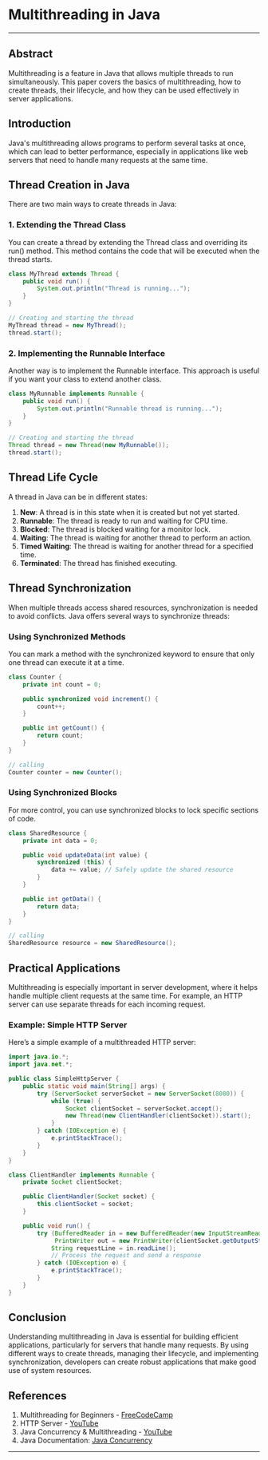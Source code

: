 

# Multithreading in Java
-----------------------------------
## Abstract
Multithreading is a feature in Java that allows multiple threads to run simultaneously. This paper covers the basics of multithreading, how to create threads, their lifecycle, and how they can be used effectively in server applications.


## Introduction
Java's multithreading allows programs to perform several tasks at once, which can lead to better performance, especially in applications like web servers that need to handle many requests at the same time.

## Thread Creation in Java
There are two main ways to create threads in Java:

### 1. Extending the Thread Class
You can create a thread by extending the Thread class and overriding its run() method. This method contains the code that will be executed when the thread starts.

```java
class MyThread extends Thread {
    public void run() {
        System.out.println("Thread is running...");
    }
}

// Creating and starting the thread
MyThread thread = new MyThread();
thread.start();
```

### 2. Implementing the Runnable Interface
Another way is to implement the Runnable interface. This approach is useful if you want your class to extend another class.

```java
class MyRunnable implements Runnable {
    public void run() {
        System.out.println("Runnable thread is running...");
    }
}

// Creating and starting the thread
Thread thread = new Thread(new MyRunnable());
thread.start();
```

## Thread Life Cycle
A thread in Java can be in different states:
1. **New**: A thread is in this state when it is created but not yet started.
2. **Runnable**: The thread is ready to run and waiting for CPU time.
3. **Blocked**: The thread is blocked waiting for a monitor lock.
4. **Waiting**: The thread is waiting for another thread to perform an action.
5. **Timed Waiting**: The thread is waiting for another thread for a specified time.
6. **Terminated**: The thread has finished executing.

## Thread Synchronization
When multiple threads access shared resources, synchronization is needed to avoid conflicts. Java offers several ways to synchronize threads:

### Using Synchronized Methods
You can mark a method with the synchronized keyword to ensure that only one thread can execute it at a time.

```java
class Counter {
    private int count = 0;

    public synchronized void increment() {
        count++;
    }

    public int getCount() {
        return count;
    }
}

// calling
Counter counter = new Counter();

```

### Using Synchronized Blocks
For more control, you can use synchronized blocks to lock specific sections of code.

```java
class SharedResource {
    private int data = 0;

    public void updateData(int value) {
        synchronized (this) {
            data += value; // Safely update the shared resource
        }
    }

    public int getData() {
        return data;
    }
}

// calling
SharedResource resource = new SharedResource();

```

## Practical Applications
Multithreading is especially important in server development, where it helps handle multiple client requests at the same time. For example, an HTTP server can use separate threads for each incoming request.

### Example: Simple HTTP Server
Here’s a simple example of a multithreaded HTTP server:

```java
import java.io.*;
import java.net.*;

public class SimpleHttpServer {
    public static void main(String[] args) {
        try (ServerSocket serverSocket = new ServerSocket(8080)) {
            while (true) {
                Socket clientSocket = serverSocket.accept();
                new Thread(new ClientHandler(clientSocket)).start();
            }
        } catch (IOException e) {
            e.printStackTrace();
        }
    }
}

class ClientHandler implements Runnable {
    private Socket clientSocket;

    public ClientHandler(Socket socket) {
        this.clientSocket = socket;
    }

    public void run() {
        try (BufferedReader in = new BufferedReader(new InputStreamReader(clientSocket.getInputStream()));
             PrintWriter out = new PrintWriter(clientSocket.getOutputStream(), true)) {
            String requestLine = in.readLine();
            // Process the request and send a response
        } catch (IOException e) {
            e.printStackTrace();
        }
    }
}
```

## Conclusion
Understanding multithreading in Java is essential for building efficient applications, particularly for servers that handle many requests. By using different ways to create threads, managing their lifecycle, and implementing synchronization, developers can create robust applications that make good use of system resources.

## References
1. Multithreading for Beginners - [FreeCodeCamp](https://www.freecodecamp.org/news/multithreading-for-beginners/)
2. HTTP Server - [YouTube](https://www.youtube.com/watch?v=FNUdLeGfShU&list=PLAuGQNR28pW56GigraPdiI0oKwcs8gglW)
3. Java Concurrency & Multithreading - [YouTube](https://www.youtube.com/watch?v=WldMTtUWqTg)
4. Java Documentation: [Java Concurrency](https://docs.oracle.com/javase/tutorial/essential/concurrency/)

---
